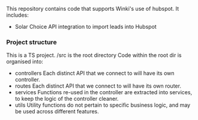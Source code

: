 This repository contains code that supports Winki's use of hubspot. It includes:
- Solar Choice API integration to import leads into Hubspot

### Project structure
This is a TS project.
/src is the root directory
Code within the root dir is organised into:
 - controllers
   Each distinct API that we connect to will have its own controller.
 - routes
   Each distinct API that we connect to will have its own router.
 - services
   Functions re-used in the controller are extracted into services, to keep the logic of the controller cleaner.
 - utils
   Utility functions do not pertain to specific business logic, and may be used across different features.